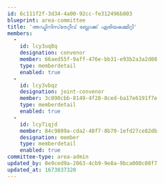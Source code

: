 ```yaml
---
id: 6c111f2f-3d34-4a00-92cc-fe312496b803
blueprint: area-committee
title: 'അഡ്മിനിസ്‌ട്രേറ്റീവ് ബ്ലോക്ക് ഏരിയകമ്മിറ്റി'
members:
  -
    id: lcy3uq8q
    designation: convenor
    member: 66aed55f-9aff-476e-bb31-e93b2a3a2d08
    type: memberdetail
    enabled: true
  -
    id: lcy3vbqz
    designation: joint-convenor
    member: 3c890cbb-8149-4f28-8ced-ba17e6191f7e
    type: memberdetail
    enabled: true
  -
    id: lcy7iqjd
    member: 84c9809a-cda2-48f7-8b70-1efd27ce82db
    designation: member
    type: memberdetail
    enabled: true
committee-type: area-admin
updated_by: 0e9ced9a-2063-4cb9-9e8a-9bca000c08f7
updated_at: 1673837320
---
```

